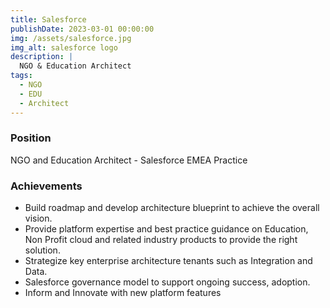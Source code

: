 ```yaml
---
title: Salesforce
publishDate: 2023-03-01 00:00:00
img: /assets/salesforce.jpg
img_alt: salesforce logo
description: |
  NGO & Education Architect
tags:
  - NGO
  - EDU
  - Architect
---
```


### Position

NGO and Education Architect - Salesforce EMEA Practice

### Achievements
- Build roadmap and develop architecture blueprint to achieve the overall vision.
- Provide platform expertise and best practice guidance on Education, Non Profit cloud and related industry products to provide the right solution.
- Strategize key enterprise architecture tenants such as Integration and Data.
- Salesforce governance model to support ongoing success, adoption.
- Inform and Innovate with new platform features